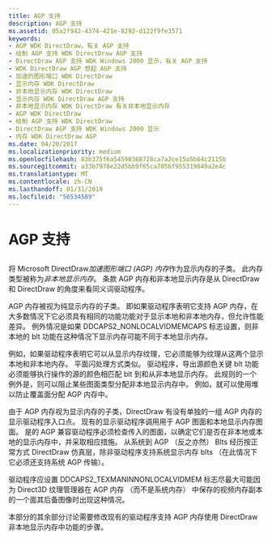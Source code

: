 ```yaml
---
title: AGP 支持
description: AGP 支持
ms.assetid: 05a2f942-4374-421e-8292-d122f9fe3571
keywords:
- AGP WDK DirectDraw，有关 AGP 支持
- 绘制 AGP 支持 WDK DirectDraw AGP 支持
- DirectDraw AGP 支持 WDK Windows 2000 显示，有关 AGP 支持
- WDK DirectDraw AGP 想起 AGP 支持
- 加速的图形端口 WDK DirectDraw
- 显示内存 WDK DirectDraw
- 非本地显示内存 WDK DirectDraw
- 显示内存 WDK DirectDraw AGP 支持
- 非本地显示内存 WDK DirectDraw 有关非本地显示内存
- AGP WDK DirectDraw
- 绘制 AGP 支持 WDK DirectDraw
- DirectDraw AGP 支持 WDK Windows 2000 显示
- 内存 WDK DirectDraw AGP
ms.date: 04/20/2017
ms.localizationpriority: medium
ms.openlocfilehash: 83b375f6a54598368728ca7a2ce15a5b64c2115b
ms.sourcegitcommit: a33b7978e22d5bb9f65ca7056f955319049a2e4c
ms.translationtype: MT
ms.contentlocale: zh-CN
ms.lasthandoff: 01/31/2019
ms.locfileid: "56534589"
---
```

# <a name="agp-support"></a>AGP 支持


## <span id="ddk_agp_support_gg"></span><span id="DDK_AGP_SUPPORT_GG"></span>


将 Microsoft DirectDraw*加速图形端口 (AGP) 内存*作为显示内存的子类。 此内存类型被称为*非本地显示内存*。 条款 AGP 内存和非本地显示内存是从 DirectDraw 和 DirectDraw 的角度来看同义词驱动程序。

AGP 内存被视为纯显示内存的子类。 即如果驱动程序表明它支持 AGP 内存，在大多数情况下它必须具有相同的功能功能对于显示本地和非本地内存，但允许性能差异。 例外情况是如果 DDCAPS2\_NONLOCALVIDMEMCAPS 标志设置，则非本地的 blt 功能在这种情况下显示内存可能不同于本地显示内存。

例如，如果驱动程序表明它可以从显示内存纹理，它必须能够为纹理从这两个显示本地和非本地内存。 平面闪处理方式类似。 驱动程序，导出源颜色关键 blt 功能必须能够执行操作的源的颜色相匹配 blt 到和从非本地显示内存。 此规则的一个例外是，则可以阻止某些图面类型分配非本地显示内存中。 例如，就可以使用堆以防止覆盖面分配 AGP 内存中。

由于 AGP 内存视为显示内存的子类，DirectDraw 有没有单独的一组 AGP 内存的显示驱动程序入口点。 现有的显示驱动程序调用用于 AGP 图面和本地显示内存图面。 是的 AGP 兼容驱动程序必须检查传入的图面，以确定它们是否在非本地或本地的显示内存中，并采取相应措施。 从系统到 AGP （反之亦然） Blts 经历按正常方式 DirectDraw 仿真层，除非驱动程序支持系统显示内存 blts （在此情况下它必须还支持系统 AGP 传输）。

驱动程序应设置 DDCAPS2\_TEXMANINNONLOCALVIDMEM 标志尽最大可能因为 Direct3D 纹理管理器在 AGP 内存 （而不是系统内存） 中保存的视频内存副本的一个面其后备图像时出现这种情况。

本部分的其余部分讨论需要修改现有的驱动程序支持 AGP 内存使用 DirectDraw 非本地显示内存中功能的步骤。

 

 





